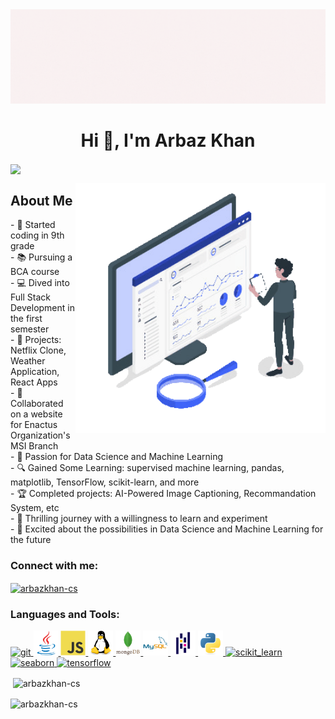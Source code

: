 <img src="https://github.com/Arbazkhan-cs/Arbazkhan-cs/blob/main/Blue%20and%20White%20Gradient%20Profile%20Data%20Analyst%20LinkedIn%20Article%20Cover%20Image.gif">

<h1 align="center">Hi 👋, I'm Arbaz Khan</h1>

<img src="https://readme-typing-svg.demolab.com/?lines=A%20Passionate%20Data%20Science%20And%20Machine%20Learning&center=true&width=700&height=40&color=ffffff&vCenter=true&pause=1000&size=25" align="center"/> <br>


<img align="right" alt="Codding" width="400" src="https://github.com/Arbazkhan-cs/Arbazkhan-cs/blob/main/Site-Stats-unscreen.gif">
<h2>About Me</h2>
- 👦 Started coding in 9th grade <br>
- 📚 Pursuing a BCA course <br>
- 💻 Dived into Full Stack Development in the first semester <br>
- 🎯 Projects: Netflix Clone, Weather Application, React Apps <br>
- 🤝 Collaborated on a website for Enactus Organization's MSI Branch <br>
- 🧠 Passion for Data Science and Machine Learning <br>
- 🔍 Gained Some Learning: supervised machine learning, pandas, matplotlib, TensorFlow, scikit-learn, and more<br>
- 🏆 Completed projects: AI-Powered Image Captioning, Recommandation System, etc<br>
- 🌟 Thrilling journey with a willingness to learn and experiment <br>
- 🚀 Excited about the possibilities in Data Science and Machine Learning for the future <br>

<h3 align="left">Connect with me:</h3>
<p align="left">
<a href="https://linkedin.com/in/arbazkhan-cs" target="blank"><img align="center" src="https://raw.githubusercontent.com/rahuldkjain/github-profile-readme-generator/master/src/images/icons/Social/linked-in-alt.svg" alt="arbazkhan-cs" height="30" width="40" /></a>
</p>

<h3 align="left">Languages and Tools:</h3>
<p align="left"> <a href="https://git-scm.com/" target="_blank" rel="noreferrer"> <img src="https://www.vectorlogo.zone/logos/git-scm/git-scm-icon.svg" alt="git" width="40" height="40"/> </a> <a href="https://www.java.com" target="_blank" rel="noreferrer"> <img src="https://raw.githubusercontent.com/devicons/devicon/master/icons/java/java-original.svg" alt="java" width="40" height="40"/> </a> <a href="https://developer.mozilla.org/en-US/docs/Web/JavaScript" target="_blank" rel="noreferrer"> <img src="https://raw.githubusercontent.com/devicons/devicon/master/icons/javascript/javascript-original.svg" alt="javascript" width="40" height="40"/> </a> <a href="https://www.linux.org/" target="_blank" rel="noreferrer"> <img src="https://raw.githubusercontent.com/devicons/devicon/master/icons/linux/linux-original.svg" alt="linux" width="40" height="40"/> </a> <a href="https://www.mongodb.com/" target="_blank" rel="noreferrer"> <img src="https://raw.githubusercontent.com/devicons/devicon/master/icons/mongodb/mongodb-original-wordmark.svg" alt="mongodb" width="40" height="40"/> </a> <a href="https://www.mysql.com/" target="_blank" rel="noreferrer"> <img src="https://raw.githubusercontent.com/devicons/devicon/master/icons/mysql/mysql-original-wordmark.svg" alt="mysql" width="40" height="40"/> </a> <a href="https://pandas.pydata.org/" target="_blank" rel="noreferrer"> <img src="https://raw.githubusercontent.com/devicons/devicon/2ae2a900d2f041da66e950e4d48052658d850630/icons/pandas/pandas-original.svg" alt="pandas" width="40" height="40"/> </a> <a href="https://www.python.org" target="_blank" rel="noreferrer"> <img src="https://raw.githubusercontent.com/devicons/devicon/master/icons/python/python-original.svg" alt="python" width="40" height="40"/> </a> <a href="https://scikit-learn.org/" target="_blank" rel="noreferrer"> <img src="https://upload.wikimedia.org/wikipedia/commons/0/05/Scikit_learn_logo_small.svg" alt="scikit_learn" width="40" height="40"/> </a> <a href="https://seaborn.pydata.org/" target="_blank" rel="noreferrer"> <img src="https://seaborn.pydata.org/_images/logo-mark-lightbg.svg" alt="seaborn" width="40" height="40"/> </a> <a href="https://www.tensorflow.org" target="_blank" rel="noreferrer"> <img src="https://www.vectorlogo.zone/logos/tensorflow/tensorflow-icon.svg" alt="tensorflow" width="40" height="40"/> </a> </p>

<p>&nbsp;<img align="center" src="https://github-readme-stats.vercel.app/api?username=arbazkhan-cs&show_icons=true&locale=en" alt="arbazkhan-cs" /></p>

<p><img align="center" src="https://github-readme-streak-stats.herokuapp.com/?user=arbazkhan-cs&" alt="arbazkhan-cs" /></p>

